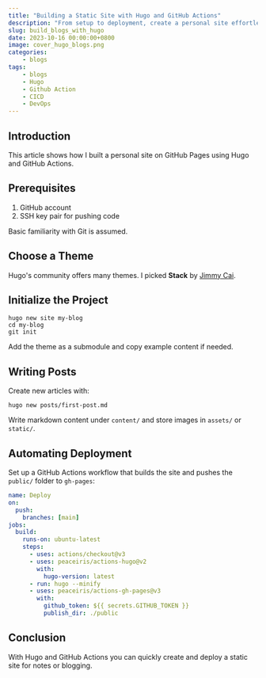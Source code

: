 ```yaml
---
title: "Building a Static Site with Hugo and GitHub Actions"
description: "From setup to deployment, create a personal site effortlessly." 
slug: build_blogs_with_hugo
date: 2023-10-16 00:00:00+0800
image: cover_hugo_blogs.png
categories:
    - blogs
tags:
    - blogs
    - Hugo
    - Github Action
    - CICD
    - DevOps
---
```


## Introduction

This article shows how I built a personal site on GitHub Pages using Hugo and GitHub Actions.

## Prerequisites

1. GitHub account
2. SSH key pair for pushing code

Basic familiarity with Git is assumed.

## Choose a Theme

Hugo's community offers many themes. I picked **Stack** by [Jimmy Cai](https://github.com/CaiJimmy/hugo-theme-stack).

## Initialize the Project

```shell
hugo new site my-blog
cd my-blog
git init
```

Add the theme as a submodule and copy example content if needed.

## Writing Posts

Create new articles with:

```shell
hugo new posts/first-post.md
```

Write markdown content under `content/` and store images in `assets/` or `static/`.

## Automating Deployment

Set up a GitHub Actions workflow that builds the site and pushes the `public/` folder to `gh-pages`:

```yaml
name: Deploy
on:
  push:
    branches: [main]
jobs:
  build:
    runs-on: ubuntu-latest
    steps:
      - uses: actions/checkout@v3
      - uses: peaceiris/actions-hugo@v2
        with:
          hugo-version: latest
      - run: hugo --minify
      - uses: peaceiris/actions-gh-pages@v3
        with:
          github_token: ${{ secrets.GITHUB_TOKEN }}
          publish_dir: ./public
```

## Conclusion

With Hugo and GitHub Actions you can quickly create and deploy a static site for notes or blogging.
